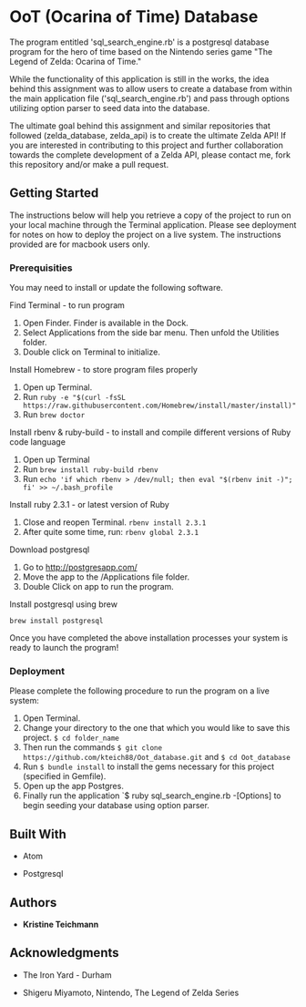# OoT (Ocarina of Time) Database

The program entitled 'sql_search_engine.rb' is a postgresql database program for the hero of time based on the Nintendo series game "The Legend of Zelda: Ocarina of Time." 

While the functionality of this application is still in the works, the idea behind this assignment was to allow users to create a database from within the main application file ('sql_search_engine.rb') and pass through options utilizing option parser to seed data into the database.  

The ultimate goal behind this assignment and similar repositories that followed (zelda_database, zelda_api) is to create the ultimate Zelda API! If you are interested in contributing to this project and further collaboration towards the complete development of a Zelda API, please contact me, fork this repository and/or make a pull request. 


## Getting Started

The instructions below will help you retrieve a copy of the project to run on your local machine through the Terminal application. Please see deployment for notes on how to deploy the project on a live system.  The instructions provided are for macbook users only.

### Prerequisities

You may need to install or update the following software.

Find Terminal - to run program
  1. Open Finder. Finder is available in the Dock.
  2. Select Applications from the side bar menu.  Then unfold the Utilities folder.
  3. Double click on Terminal to initialize.

Install Homebrew - to store program files properly
  1. Open up Terminal.
  2. Run `ruby -e "$(curl -fsSL https://raw.githubusercontent.com/Homebrew/install/master/install)"`
  3. Run `brew doctor`

Install rbenv & ruby-build - to install and compile different versions of Ruby code language
  1. Open up Terminal
  2. Run `brew install ruby-build rbenv`
  3. Run `echo 'if which rbenv > /dev/null; then eval "$(rbenv init -)"; fi' >> ~/.bash_profile`

Install ruby 2.3.1 - or latest version of Ruby
  1. Close and reopen Terminal. `rbenv install 2.3.1`
  2. After quite some time, run: `rbenv global 2.3.1`
  
Download postgresql
  1. Go to http://postgresapp.com/
  2. Move the app to the /Applications file folder.
  3. Double Click on app to run the program.

Install postgresql using brew
```
brew install postgresql
```

Once you have completed the above installation processes your system is ready to launch the program!

### Deployment

Please complete the following procedure to run the program on a live system:
  1. Open Terminal.
  2. Change your directory to the one that which you would like to save this project. `$ cd folder_name`
  3. Then run the commands `$ git clone https://github.com/kteich88/Oot_database.git` and `$ cd Oot_database`
  4. Run `$ bundle install` to install the gems necessary for this project (specified in Gemfile).
  5. Open up the app Postgres.
  6. Finally run the application `$ ruby sql_search_engine.rb -[Options] to begin seeding your database using option parser. 

## Built With

* Atom

* Postgresql

## Authors

* **Kristine Teichmann**

## Acknowledgments

* The Iron Yard - Durham

* Shigeru Miyamoto, Nintendo, The Legend of Zelda Series
